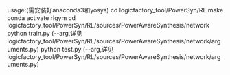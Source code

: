 usage:(需安装好anaconda3和yosys)
    cd logicfactory_tool/PowerSyn/RL
    make
    conda activate rlgym
    cd logicfactory_tool/PowerSyn/RL/sources/PowerAwareSynthesis/network
    python train.py (--arg,详见logicfactory_tool/PowerSyn/RL/sources/PowerAwareSynthesis/network/arguments.py)
    python test.py (--arg,详见logicfactory_tool/PowerSyn/RL/sources/PowerAwareSynthesis/network/arguments.py)

